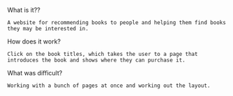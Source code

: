 What is it?? 
    
    A website for recommending books to people and helping them find books they may be interested in. 


How does it work? 
    
    Click on the book titles, which takes the user to a page that introduces the book and shows where they can purchase it.


What was difficult? 

    Working with a bunch of pages at once and working out the layout.
